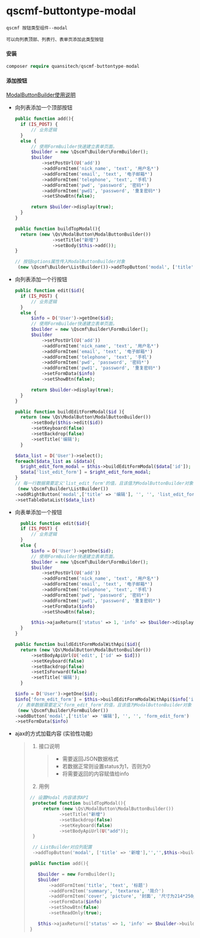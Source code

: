 # qscmf-buttontype-modal

```text
qscmf 按钮类型组件--modal

可以向列表顶部、列表行、表单页添加此类型按钮
```

#### 安装

```php
composer require quansitech/qscmf-buttontype-modal
```

#### 添加按钮

[ModalButtonBuilder使用说明](https://github.com/quansitech/qscmf-buttontype-modal/blob/master/ModalButtonBuilder.md)

+ 向列表添加一个顶部按钮
  
  ```php
  public function add(){
    if (IS_POST) {
        // 业务逻辑
    }
    else {
        // 使用FormBuilder快速建立表单页面。
        $builder = new \Qscmf\Builder\FormBuilder();
        $builder
            ->setPostUrl(U('add'))
            ->addFormItem('nick_name', 'text', '用户名*')
            ->addFormItem('email', 'text', '电子邮箱*')
            ->addFormItem('telephone', 'text', '手机')
            ->addFormItem('pwd', 'password', '密码*')
            ->addFormItem('pwd1', 'password', '重复密码*')
            ->setShowBtn(false);
  
        return $builder->display(true);
    }
  }
  
  public function buildTopModal(){
    return (new \Qs\ModalButton\ModalButtonBuilder())
                ->setTitle("新增")
                ->setBody($this->add());
  }
  
  // 按钮options属性传入ModalButtonBuilder对象 
   (new \Qscmf\Builder\ListBuilder())->addTopButton('modal', ['title' => '新增'],'','',$this->buildTopModal())
  ```

+ 向列表添加一个行按钮
  
  ```php
  public function edit($id){
    if (IS_POST) {
        // 业务逻辑
    }
    else {
        $info = D('User')->getOne($id);
        // 使用FormBuilder快速建立表单页面。
        $builder = new \Qscmf\Builder\FormBuilder();
        $builder
            ->setPostUrl(U('add'))
            ->addFormItem('nick_name', 'text', '用户名*')
            ->addFormItem('email', 'text', '电子邮箱*')
            ->addFormItem('telephone', 'text', '手机')
            ->addFormItem('pwd', 'password', '密码*')
            ->addFormItem('pwd1', 'password', '重复密码*')
            ->setFormData($info)
            ->setShowBtn(false);
  
        return $builder->display(true);
    }
  }
  
  public function buildEditFormModal($id ){
    return (new \Qs\ModalButton\ModalButtonBuilder())
        ->setBody($this->edit($id))
        ->setKeyboard(false)
        ->setBackdrop(false)
        ->setTitle('编辑');
    }
  
  $data_list = D('User')->select();
  foreach($data_list as &$data){
    $right_edit_form_modal = $this->buildEditFormModal($data['id']);
    $data['list_edit_form'] = $right_edit_form_modal;
  }
  // 每一行数据需要定义'list_edit_form'的值，且该值为ModalButtonBuilder对象 
   (new \Qscmf\Builder\ListBuilder())
  ->addRightButton('modal',['title' => '编辑'], '', '', 'list_edit_form')
  ->setTableDataList($data_list)
  ```

+ 向表单添加一个按钮
  
  ```php
    public function edit($id){
    if (IS_POST) {
        // 业务逻辑
    }
    else {
        $info = D('User')->getOne($id);
        // 使用FormBuilder快速建立表单页面。
        $builder = new \Qscmf\Builder\FormBuilder();
        $builder
            ->setPostUrl(U('add'))
            ->addFormItem('nick_name', 'text', '用户名*')
            ->addFormItem('email', 'text', '电子邮箱*')
            ->addFormItem('telephone', 'text', '手机')
            ->addFormItem('pwd', 'password', '密码*')
            ->addFormItem('pwd1', 'password', '重复密码*')
            ->setFormData($info)
            ->setShowBtn(false);
  
        $this->ajaxReturn(['status' => 1, 'info' => $builder->display(true)];
    }
  }
  
  public function buildEditFormModalWithApi($id){
    return (new \Qs\ModalButton\ModalButtonBuilder())
        ->setBodyApiUrl(U('edit', ['id' => $id]))
        ->setKeyboard(false)
        ->setBackdrop(false)
        ->setIsForward(false)
        ->setTitle('编辑');
    }
  
  $info = D('User')->getOne($id);
  $info['form_edit_form'] = $this->buildEditFormModalWithApi($info['id'])
   // 表单数据需要定义'form_edit_form'的值，且该值为ModalButtonBuilder对象 
   (new \Qscmf\Builder\FormBuilder())
  ->addButton('modal',['title' => '编辑'], '', '', 'form_edit_form')
  ->setFormData($info)
  ```

+ ajax的方式加载内容 (实验性功能)
  
  > 1. 接口说明
  >    
  >    > + 需要返回JSON数据格式
  >    > + 若数据正常则设置status为1，否则为0
  >    > + 将需要返回的内容赋值给info
  > 
  > 2. 用例
  > 
  > ```php
  > // 设置Modal 内容请求API
  >  protected function buildTopModal(){
  >      return (new \Qs\ModalButton\ModalButtonBuilder())
  >            ->setTitle("新增")
  >            ->setBackdrop(false)
  >            ->setKeyboard(false)
  >            ->setBodyApiUrl(U("add"));
  >  }
  > 
  >  // ListBuilder对应列配置
  >  ->addTopButton('modal', ['title' => '新增'],'','',$this->buildTopModal());
  > 
  > public function add(){
  > 
  >    $builder = new FormBuilder();
  >    $builder
  >        ->addFormItem('title', 'text', '标题')
  >        ->addFormItem('summary', 'textarea', '简介')
  >        ->addFormItem('cover', 'picture', '封面', '尺寸为214*250px', ['width' => 214, 'height' => 250])
  >        ->setFormData($info)
  >        ->setShowBtn(false)
  >        ->setReadOnly(true);
  > 
  >    $this->ajaxReturn(['status' => 1, 'info' => $builder->build(true)]);
  > }
  > ```